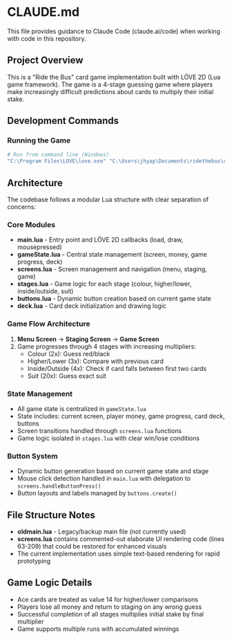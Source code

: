 # CLAUDE.md

This file provides guidance to Claude Code (claude.ai/code) when working with code in this repository.

## Project Overview

This is a "Ride the Bus" card game implementation built with LÖVE 2D (Lua game framework). The game is a 4-stage guessing game where players make increasingly difficult predictions about cards to multiply their initial stake.

## Development Commands

### Running the Game
```bash
# Run from command line (Windows)
"C:\Program Files\LOVE\love.exe" "C:\Users\jhyap\Documents\ridethebus\own"
```

## Architecture

The codebase follows a modular Lua structure with clear separation of concerns:

### Core Modules
- **main.lua** - Entry point and LÖVE 2D callbacks (load, draw, mousepressed)
- **gameState.lua** - Central state management (screen, money, game progress, deck)
- **screens.lua** - Screen management and navigation (menu, staging, game)
- **stages.lua** - Game logic for each stage (colour, higher/lower, inside/outside, suit)
- **buttons.lua** - Dynamic button creation based on current game state
- **deck.lua** - Card deck initialization and drawing logic

### Game Flow Architecture
1. **Menu Screen** → **Staging Screen** → **Game Screen**
2. Game progresses through 4 stages with increasing multipliers:
   - Colour (2x): Guess red/black
   - Higher/Lower (3x): Compare with previous card
   - Inside/Outside (4x): Check if card falls between first two cards
   - Suit (20x): Guess exact suit

### State Management
- All game state is centralized in `gameState.lua`
- State includes: current screen, player money, game progress, card deck, buttons
- Screen transitions handled through `screens.lua` functions
- Game logic isolated in `stages.lua` with clear win/lose conditions

### Button System
- Dynamic button generation based on current game state and stage
- Mouse click detection handled in `main.lua` with delegation to `screens.handleButtonPress()`
- Button layouts and labels managed by `buttons.create()`

## File Structure Notes

- **oldmain.lua** - Legacy/backup main file (not currently used)
- **screens.lua** contains commented-out elaborate UI rendering code (lines 63-209) that could be restored for enhanced visuals
- The current implementation uses simple text-based rendering for rapid prototyping

## Game Logic Details

- Ace cards are treated as value 14 for higher/lower comparisons
- Players lose all money and return to staging on any wrong guess
- Successful completion of all stages multiplies initial stake by final multiplier
- Game supports multiple runs with accumulated winnings